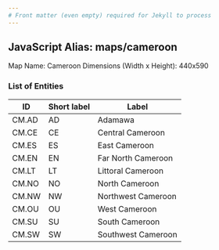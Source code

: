 ```yaml
---
# Front matter (even empty) required for Jekyll to process
---
```


## JavaScript Alias: maps/cameroon

Map Name: Cameroon
Dimensions (Width x Height): 440x590

### List of Entities

ID | Short label | Label
---|---|---|
CM.AD|AD|Adamawa
CM.CE|CE|Central Cameroon
CM.ES|ES|East Cameroon
CM.EN|EN|Far North Cameroon
CM.LT|LT|Littoral Cameroon
CM.NO|NO|North Cameroon
CM.NW|NW|Northwest Cameroon
CM.OU|OU|West Cameroon
CM.SU|SU|South Cameroon
CM.SW|SW|Southwest Cameroon

